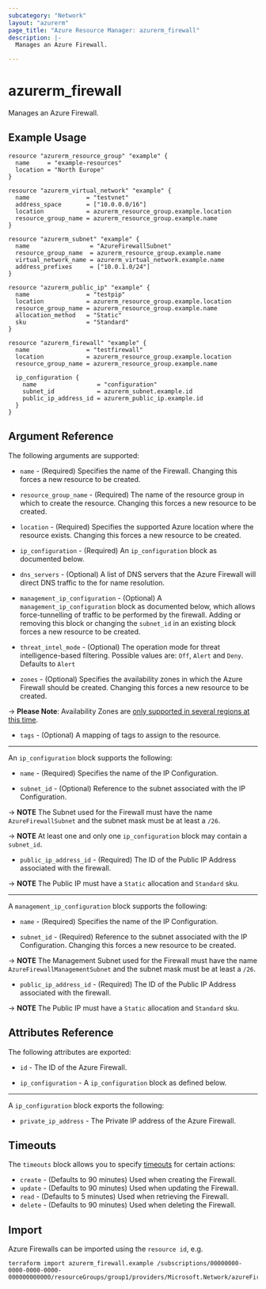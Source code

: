 ```yaml
---
subcategory: "Network"
layout: "azurerm"
page_title: "Azure Resource Manager: azurerm_firewall"
description: |-
  Manages an Azure Firewall.

---
```


# azurerm_firewall

Manages an Azure Firewall.

## Example Usage

```hcl
resource "azurerm_resource_group" "example" {
  name     = "example-resources"
  location = "North Europe"
}

resource "azurerm_virtual_network" "example" {
  name                = "testvnet"
  address_space       = ["10.0.0.0/16"]
  location            = azurerm_resource_group.example.location
  resource_group_name = azurerm_resource_group.example.name
}

resource "azurerm_subnet" "example" {
  name                 = "AzureFirewallSubnet"
  resource_group_name  = azurerm_resource_group.example.name
  virtual_network_name = azurerm_virtual_network.example.name
  address_prefixes     = ["10.0.1.0/24"]
}

resource "azurerm_public_ip" "example" {
  name                = "testpip"
  location            = azurerm_resource_group.example.location
  resource_group_name = azurerm_resource_group.example.name
  allocation_method   = "Static"
  sku                 = "Standard"
}

resource "azurerm_firewall" "example" {
  name                = "testfirewall"
  location            = azurerm_resource_group.example.location
  resource_group_name = azurerm_resource_group.example.name

  ip_configuration {
    name                 = "configuration"
    subnet_id            = azurerm_subnet.example.id
    public_ip_address_id = azurerm_public_ip.example.id
  }
}
```

## Argument Reference

The following arguments are supported:

* `name` - (Required) Specifies the name of the Firewall. Changing this forces a new resource to be created.

* `resource_group_name` - (Required) The name of the resource group in which to create the resource. Changing this forces a new resource to be created.

* `location` - (Required) Specifies the supported Azure location where the resource exists. Changing this forces a new resource to be created.

* `ip_configuration` - (Required) An `ip_configuration` block as documented below.

* `dns_servers` - (Optional) A list of DNS servers that the Azure Firewall will direct DNS traffic to the for name resolution.

* `management_ip_configuration` - (Optional) A `management_ip_configuration` block as documented below, which allows force-tunnelling of traffic to be performed by the firewall. Adding or removing this block or changing the `subnet_id` in an existing block forces a new resource to be created.

* `threat_intel_mode` - (Optional) The operation mode for threat intelligence-based filtering. Possible values are: `Off`, `Alert` and `Deny`. Defaults to `Alert`

* `zones` - (Optional) Specifies the availability zones in which the Azure Firewall should be created. Changing this forces a new resource to be created.

-> **Please Note**: Availability Zones are [only supported in several regions at this time](https://docs.microsoft.com/en-us/azure/availability-zones/az-overview).

* `tags` - (Optional) A mapping of tags to assign to the resource.

---

An `ip_configuration` block supports the following:

* `name` - (Required) Specifies the name of the IP Configuration.

* `subnet_id` - (Optional) Reference to the subnet associated with the IP Configuration.

-> **NOTE** The Subnet used for the Firewall must have the name `AzureFirewallSubnet` and the subnet mask must be at least a `/26`.

-> **NOTE** At least one and only one `ip_configuration` block may contain a `subnet_id`.

* `public_ip_address_id` - (Required) The ID of the Public IP Address associated with the firewall.

-> **NOTE** The Public IP must have a `Static` allocation and `Standard` sku.

---

A `management_ip_configuration` block supports the following:

* `name` - (Required) Specifies the name of the IP Configuration.

* `subnet_id` - (Required) Reference to the subnet associated with the IP Configuration. Changing this forces a new resource to be created.

-> **NOTE** The Management Subnet used for the Firewall must have the name `AzureFirewallManagementSubnet` and the subnet mask must be at least a `/26`.

* `public_ip_address_id` - (Required) The ID of the Public IP Address associated with the firewall.

-> **NOTE** The Public IP must have a `Static` allocation and `Standard` sku.

## Attributes Reference

The following attributes are exported:

* `id` - The ID of the Azure Firewall.

* `ip_configuration` - A `ip_configuration` block as defined below.

---

A `ip_configuration` block exports the following:

* `private_ip_address` - The Private IP address of the Azure Firewall.

## Timeouts

The `timeouts` block allows you to specify [timeouts](https://www.terraform.io/docs/configuration/resources.html#timeouts) for certain actions:

* `create` - (Defaults to 90 minutes) Used when creating the Firewall.
* `update` - (Defaults to 90 minutes) Used when updating the Firewall.
* `read` - (Defaults to 5 minutes) Used when retrieving the Firewall.
* `delete` - (Defaults to 90 minutes) Used when deleting the Firewall.

## Import

Azure Firewalls can be imported using the `resource id`, e.g.

```shell
terraform import azurerm_firewall.example /subscriptions/00000000-0000-0000-0000-000000000000/resourceGroups/group1/providers/Microsoft.Network/azureFirewalls/testfirewall
```
